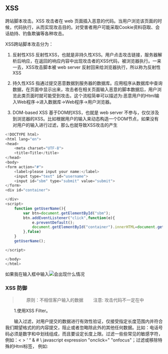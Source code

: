 <!--
 * @Author: 黄遥
 * @Date: 2020-05-30 17:05:57
 * @LastEditors: 黄遥
 * @LastEditTime: 2020-05-30 17:39:37
 * @Description: file content
--> 
## XSS
跨站脚本攻击。XSS 攻击者在 web 页面插入恶意的代码。当用户浏览该页面的时候，代码执行，从而实现攻击目的。对受害者用户可能采取Cookie资料窃取、会话劫持、钓鱼欺骗等各种攻击。

XSS跨站脚本攻击分为：
1. 反射性XSS
反射性XSS，也就是非持久性XSS。用户点击攻击链接，服务器解析后响应，在返回的响应内容中出现攻击者的XSS代码，被浏览器执行。一来一去，XSS攻击脚本被 web server 反射回来给浏览器执行，所以称为反射性 XSS

2. 持久性XSS
指通过提交恶意数据到服务器的数据库。应用程序从数据库中查询数据，在页面中显示出来，攻击者在相关页面输入恶意的脚本数据后，用户浏览此类页面时就可能受到攻击。这个流程简单可以描述为:恶意用户的Html输入Web程序->进入数据库->Web程序->用户浏览器。

3. DOM-based XSS
基于DOM的XSS，也就是 web server 不参与，仅仅涉及到浏览器的XSS。比如根据用户的输入来动态构造一个DOM节点，如果没有对用户的输入进行过滤，那么也就导致XSS攻击的产生
```javascript
<!DOCTYPE html>
<html lang="en">
<head>
    <meta charset="UTF-8">
    <title>Title</title>
</head>
<body>
<form action="#">
    <label>please input your name:</label>
    <input type="text" id="username">
    <input id="sbm" type="submit" value="submit">
</form>
<div id="container">

</div>
<script>
    function getUserName(){
        var btn=document.getElementById("sbm");
        btn.addEventListener("click",function(e){
            e.preventDefault();
            document.getElementById("container").innerHTML=document.getElementById("username").value;
        },false)
    }
    getUserName();

</script>

</body>
</html>
```
如果我在输入框中输入<img src="1" onerror="alert('xss')">会出现什么情况

### XSS 防御
> 　　原则：不相信客户输入的数据
　　注意:  攻击代码不一定在<script></script>中

　　1.使用XSS Filter。

　　输入过滤，对用户提交的数据进行有效性验证，仅接受指定长度范围内并符合我们期望格式的的内容提交，阻止或者忽略除此外的其他任何数据。比如：电话号码必须是数字和中划线组成，而且要设定长度上限。过滤一些些常见的敏感字符，例如：< > ‘ “ & # \ javascript expression  "οnclick="  "onfocus"；过滤或移除特殊的Html标签， 例如: <script>, <iframe> ,  &lt; for <, &gt; for >, &quot for；过滤JavaScript 事件的标签，例如 "οnclick=", "onfocus" 等等。

　　输出编码，当需要将一个字符串输出到Web网页时，同时又不确定这个字符串中是否包括XSS特殊字符（如< > &‘”等），为了确保输出内容的完整性和正确性，可以使用编码（HTMLEncode）进行处理。

　　2.DOM型的XSS攻击防御

　　把变量输出到页面时要做好相关的编码转义工作，如要输出到 <script>中，可以进行JS编码；要输出到HTML内容或属性，则进行HTML编码处理。根据不同的语境采用不同的编码处理方式。

　　3.HttpOnly Cookie

　　将重要的cookie标记为http only,   这样的话当浏览器向Web服务器发起请求的时就会带上cookie字段，但是在脚本中却不能访问这个cookie，这样就避免了XSS攻击利用JavaScript的document.cookie获取cookie：

## CSRF跨站请求伪造攻击
![Image text](https://img-blog.csdn.net/20160719195923567)

要完成一次CSRF攻击，受害者必须依次完成两个步骤
1. 登录受信任网站A，并在本地生成 cookie
2. 在不退出A的情况下，访问危险网站B

### CSRF防御
1.对于关键操作我们应该采用post方法。

2.CSRF在攻击的时候往往是在用户不情的情况下提交的，我们可以使用验证码来强制跟用户交互，但是太多强制性的操作对用户来说体验感不好，所以要权衡利弊。

3.在重要的请求中添加Token，目前主流的做法是使用Token抵御CSRF攻击。CSRF攻击成功的条件在于攻击者能够预测所有的参数从而构造出合法的请求，所以我们可以加大这个预测的难度，加入一些黑客不能伪造的信息。我们在提交表单时，保持原有参数不变，另外添加一个参数Token，该值可以是随机并且加密的，当提交表单时，客户端也同时提交这个token，然后由服务端验证，验证通过才是有效的请求。但是由于用户的Cookie很容易由于网站的XSS漏洞而被盗取，所以这个方案必须要在没有XSS的情况下才安全。

4.检测Referer.所谓Referer，就是在一个网络请求头中的键值对，标示着目前的请求是从哪个页面过来的。服务器通过检查Referer的值，如果判断出Referer并非本站页面，而是一个外部站点的页面，那么我们就可以判断出这个请求是非法的。与此同时，我们也就检测到了一次csrf攻击。但是，服务器有时候并不能接收Referer值，所以单纯地只通过Referer来防御是不太合理的，它因此经常用于csrf的检测。

https://blog.csdn.net/wuhuimin521/article/details/80421851